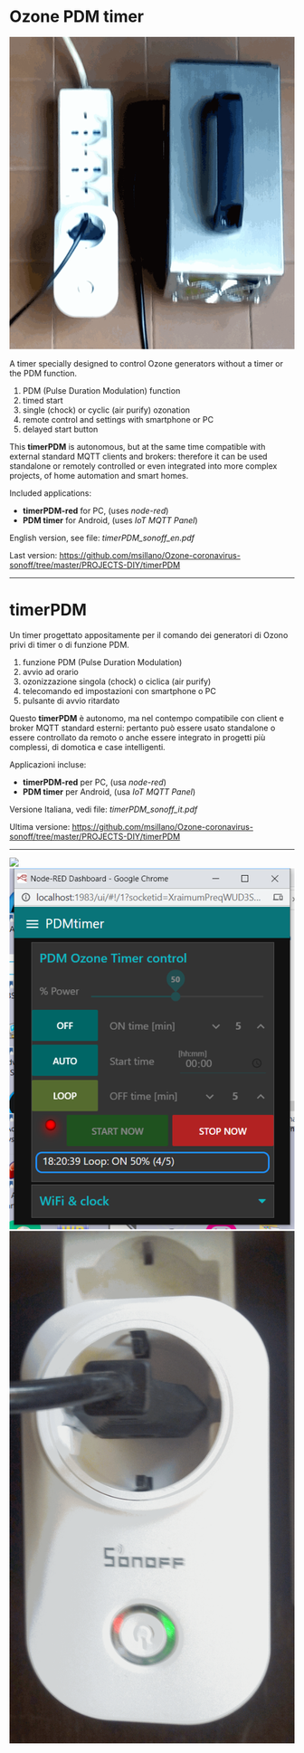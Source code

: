 
# Ozone PDM timer
 ![](images/Timer-use.png)

A timer specially designed to control Ozone generators without a timer or the PDM function.

1. PDM (Pulse Duration Modulation) function
2. timed start
3. single (chock) or cyclic (air purify) ozonation
4. remote control and settings with smartphone or PC
5. delayed start button

 
This **timerPDM** is autonomous, but at the same time compatible with external standard MQTT clients and brokers: therefore it can be used standalone or remotely controlled or even integrated into more complex projects, of home automation and smart homes.

Included applications:

- **timerPDM-red** for PC, (uses *node-red*)
- **PDM timer** for Android, (uses *IoT MQTT Panel*)

English version, see file: *timerPDM_sonoff_en.pdf*

Last version: https://github.com/msillano/Ozone-coronavirus-sonoff/tree/master/PROJECTS-DIY/timerPDM

------------
# timerPDM
Un timer progettato appositamente per il comando dei generatori di Ozono privi di timer o di funzione PDM.

1. funzione PDM (Pulse Duration Modulation)
2. avvio ad orario 
3. ozonizzazione singola (chock) o ciclica (air purify)
4. telecomando ed impostazioni con smartphone o PC
5. pulsante di avvio ritardato

 
Questo **timerPDM**  è autonomo, ma nel contempo compatibile con client e broker MQTT standard esterni: pertanto può essere usato standalone o essere controllato da remoto o anche essere integrato in progetti più complessi, di domotica e case intelligenti.

Applicazioni incluse:

- **timerPDM-red** per PC, (usa *node-red*)
- **PDM timer** per Android, (usa *IoT MQTT Panel*)

Versione Italiana, vedi file: *timerPDM_sonoff_it.pdf*

Ultima versione: https://github.com/msillano/Ozone-coronavirus-sonoff/tree/master/PROJECTS-DIY/timerPDM

---------------------------------
![](images/Timer-Andriod.jpg) ![](images/Timer-node-red.png) ![](images/S20.png)

